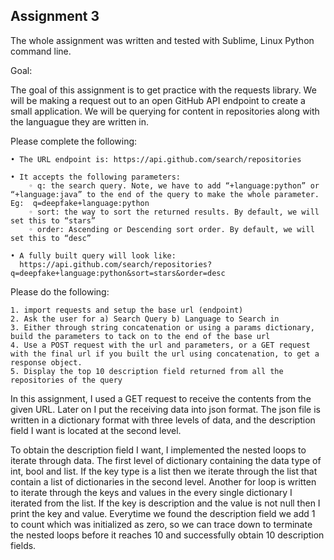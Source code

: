 
## Assignment 3 
The whole assignment was written and tested with Sublime, Linux Python command line.

Goal:

The goal of this assignment is to get practice with the requests library. We will be making a request out to an open GitHub API endpoint to create a small application. We will be querying for content in repositories along with the languague they are written in.

Please complete the following:

    • The URL endpoint is: https://api.github.com/search/repositories

    • It accepts the following parameters:
        ◦ q: the search query. Note, we have to add “+language:python” or “+language:java” to the end of the query to make the whole parameter. Eg:  q=deepfake+language:python
        ◦ sort: the way to sort the returned results. By default, we will set this to “stars”
        ◦ order: Ascending or Descending sort order. By default, we will set this to “desc”

    • A fully built query will look like:
      https://api.github.com/search/repositories?q=deepfake+language:python&sort=stars&order=desc

Please do the following:

    1. import requests and setup the base url (endpoint)
    2. Ask the user for a) Search Query b) Language to Search in
    3. Either through string concatenation or using a params dictionary, build the parameters to tack on to the end of the base url
    4. Use a POST request with the url and parameters, or a GET request with the final url if you built the url using concatenation, to get a response object.
    5. Display the top 10 description field returned from all the repositories of the query



In this assignment, I used a GET request to receive the contents from the given URL. Later on I put the receiving data into json format. The json file is written in a dictionary format with three levels of data, and the description field I want is located at the second level. 

To obtain the description field I want, I implemented the nested loops to iterate through data. The first level of dictionary containing the data type of int, bool and list. If the key type is a list then we iterate through the list that contain a list of dictionaries in the second level. Another for loop is written to iterate through the keys and values in the every single dictionary I iterated from the list. If the key is description and the value is not null then I print the key and value. Everytime we found the description field we add 1 to count which was initialized as zero, so we can trace down to terminate the nested loops before it reaches 10 and successfully obtain 10 description fields.


 